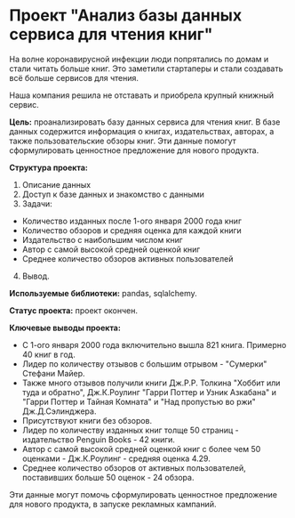 # Проект "Анализ базы данных сервиса для чтения книг"

На волне коронавирусной инфекции люди попрятались по домам и стали читать больше книг. Это заметили стартаперы и стали создавать всё больше сервисов для чтения.

Наша компания решила не отставать и приобрела крупный книжный сервис.

**Цель:** проанализировать базу данных сервиса для чтения книг.
В базе данных содержится информация о книгах, издательствах, авторах, а также пользовательские обзоры книг. Эти данные помогут сформулировать ценностное предложение для нового продукта.

**Структура проекта:**
1. Описание данных
2. Доступ к базе данных и знакомство с данными
3. Задачи:
- Количество изданных после 1-ого января 2000 года книг
- Количество обзоров и средняя оценка для каждой книги
- Издательство с наибольшим числом книг
- Автор с самой высокой средней оценкой книг
- Среднее количество обзоров активных пользователей
4. Вывод.

**Используемые библиотеки:** pandas, sqlalchemy.

**Статус проекта:** проект окончен.

**Ключевые выводы проекта:**
- С 1-ого января 2000 года включительно вышла 821 книга. Примерно 40 книг в год.
- Лидер по количеству отзывов с большим отрывом - "Сумерки" Стефани Майер.
- Также много отзывов получили книги Дж.Р.Р. Толкина "Хоббит или туда и обратно", Дж.К.Роулинг "Гарри Поттер и Узник Азкабана" и "Гарри Поттер и Тайная Комната" и "Над пропустью во ржи" Дж.Д.Сэлинджера. 
- Присутствуют книги без обзоров.
- Лидер по количеству изданных книг толще 50 страниц - издательство Penguin Books - 42 книги.
- Автор с самой высокой средней оценкой книг с более чем 50 оценками - Дж.К.Роулинг - средняя оценка 4.29.
- Среднее количество обзоров от активных пользователей, поставивших больше 50 оценок - 24 обзора.

Эти данные могут помочь сформулировать ценностное предложение для нового продукта, в запуске рекламных кампаний.
